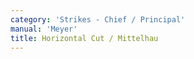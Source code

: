 ```yaml
---
category: 'Strikes - Chief / Principal'
manual: 'Meyer'
title: Horizontal Cut / Mittelhau
---
```


<link rel="import" href="/bower_components/polymer/polymer.html">
<link rel="import" href="shared-styles.html">

<dom-module id="{{ page.url | split:'/' | last | remove: '.html' }}-element">
  <template>
    <style include="shared-styles">
      :host {
        display: block;

        padding: 10px;
      }
    </style>

    <div class="card">
      <h1>{{ page.title }}</h1>
      <p>The Middle or Traversing Strike can execute most effects the Wrathful Strike can, the difference is only that while the Wrathful Strike is a forceful high point, the Diagonal Traverse is brought full on. How the upper lines are traversed is shown in both illustration C (background) and illustration G (background). Such lines are also applicable to Dusack.
      </p>

      <p><img style="width:400px;" class="card-image" src="/manuals/meyer/images/strikes/cutting_diagram_mittelhau.png"></p>

      <img class="card-image" src="/manuals/meyer/images/Meyer_1570_Longsword_C.jpg">

      <img class="card-image" src="/manuals/meyer/images/Meyer_1570_Longsword_G.jpg">

    </div>
  </template>

  <script>
    Polymer({
      is: '{{ page.url | split:'/' | last | remove: '.html' }}-element',
    });
  </script>
</dom-module>